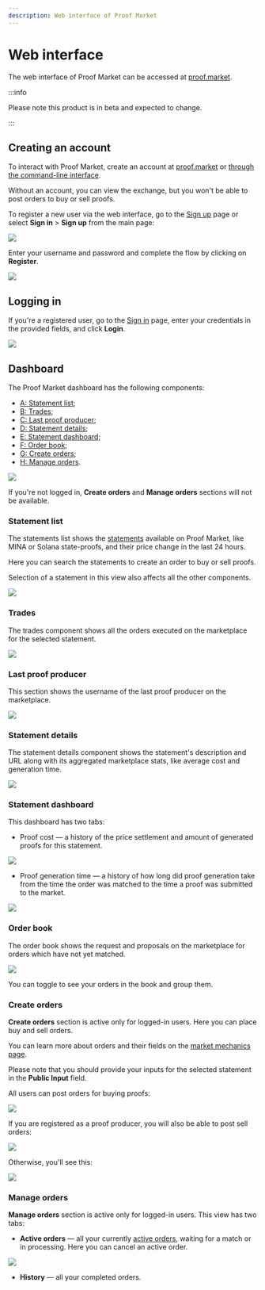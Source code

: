 ```yaml
---
description: Web interface of Proof Market
---
```


# Web interface

The web interface of Proof Market can be accessed at [proof.market](https://proof.market).

:::info

Please note this product is in beta and expected to change.

:::

## Creating an account

To interact with Proof Market, create an account at [proof.market](https://proof.market/#/register) or [through the command-line interface](../toolchain/cli-reference/user).

Without an account, you can view the exchange, but you won't be able to post orders to buy or sell proofs.

To register a new user via the web interface, go to the [Sign up](https://proof.market/#/register) page or select **Sign in** > **Sign up** from the main page:

![](../../static/img/proof-market/sign-in.png)

Enter your username and password and complete the flow by clicking on **Register**.

![](../../static/img/proof-market/sign-up.png)

## Logging in

If you're a registered user, go to the [Sign in](https://proof.market/#/login) page, enter your credentials in the provided fields, and click **Login**.

![](../../static/img/proof-market/sign-in.png)

## Dashboard

The Proof Market dashboard has the following components:

- [A: Statement list](#statement-list);
- [B: Trades](#trades);
- [C: Last proof producer](#last-proof-producer);
- [D: Statement details](#statement-details);
- [E: Statement dashboard](#statement-dashboard);
- [F: Order book](#order-book);
- [G: Create orders](#create-orders);
- [H: Manage orders](#manage-orders).

![](../../static/img/proof-market/dashboard-authorized.png)

If you're not logged in, **Create orders** and **Manage orders** sections will not be available.

### Statement list

The statements list shows the [statements](mechanics#circuits-and-statements) available on Proof Market, like MINA or Solana state-proofs, and their price change in the last 24 hours.

Here you can search the statements to create an order to buy or sell proofs.

Selection of a statement in this view also affects all the other components.

![](../../static/img/proof-market/statement-list.png)

### Trades

The trades component shows all the orders executed on the marketplace for the selected statement.

![](../../static/img/proof-market/trades.png)

### Last proof producer

This section shows the username of the last proof producer on the marketplace.

![](../../static/img/proof-market/last-proof-producer.png)

### Statement details

The statement details component shows the statement's description and URL along with its aggregated marketplace stats, like average cost and generation time.

![](../../static/img/proof-market/statement-details.png)

### Statement dashboard

This dashboard has two tabs:

- Proof cost — a history of the price settlement and amount of generated proofs for this statement.

![](../../static/img/proof-market/proof-cost.png)

- Proof generation time — a history of how long did proof generation take from the time
  the order was matched to the time a proof was submitted to the market.

![](../../static/img/proof-market/proof-generation-time.png)

### Order book

The order book shows the request and proposals on the marketplace for orders which have not yet matched.

![](../../static/img/proof-market/order-book.png)

You can toggle to see your orders in the book and group them.

### Create orders

**Create orders** section is active only for logged-in users. Here you can place buy and sell orders.

You can learn more about orders and their fields on the [market mechanics page](mechanics#orders-types).

Please note that you should provide your inputs for the selected statement in the **Public Input** field.

All users can post orders for buying proofs:

![](../../static/img/proof-market/buy-order.png)

If you are registered as a proof producer, you will also be able to post sell orders:

![](../../static/img/proof-market/sell-order.png)

Otherwise, you'll see this:

![](../../static/img/proof-market/sell-order-register-as-a-producer.png)

### Manage orders

**Manage orders** section is active only for logged-in users. This view has two tabs:

- **Active orders** — all your currently [active orders](economics#orders-status),
  waiting for a match or in processing.
  Here you can cancel an active order.

![](../../static/img/proof-market/manage-orders.png)

- **History** — all your completed orders.

